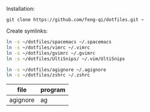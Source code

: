Installation:

	git clone https://github.com/feng-qi/dotfiles.git ~


Create symlinks:

```sh
ln -s ~/dotfiles/spacemacs ~/.spacemacs
ln -s ~/dotfiles/vimrc ~/.vimrc
ln -s ~/dotfiles/gvimrc ~/.gvimrc
ln -s ~/dotfiles/UltiSnips/ ~/.vim/UltiSnips

ln -s ~/dotfiles/agignore ~/.agignore
ln -s ~/dotfiles/zshrc ~/.zshrc
```

file      | program
--------- | --------
agignore  | ag

